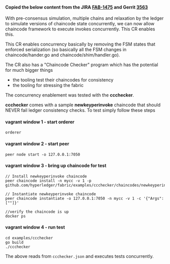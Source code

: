#### Copied the below content from the JIRA [FAB-1475](https://jira.hyperledger.org/browse/FAB-1475) and Gerrit [3563](https://gerrit.hyperledger.org/r/#/c/3563/)

 With pre-consensus simulation, multiple chains and relaxation by the ledger
    to simulate versions of chaincode state concurrently, we can now allow
    chaincode framework to execute invokes concurrently. This CR enables this.
    
This CR enables concurrency basically by removing the FSM states that
    enforced serialization (so basically all the FSM changes in chaincode/hander.go
    and chaincode/shim/handler.go).
    
The CR also has a "Chaincode Checker" program which has the potential for
    much bigger things
    
* the tooling test their chaincodes for consistency
* the tooling for stressing the fabric
    
The concurrency enablement was tested with the **ccchecker**.
    
**ccchecker** comes with a sample **newkeyperinvoke** chaincode that should
    NEVER fail ledger consistency checks. To test simply follow these steps


#### vagrant window 1 - start orderer

	orderer

#### vagrant window 2 - start peer

	peer node start -o 127.0.0.1:7050 


#### vagrant window 3 - bring up chaincode for test

	// Install newkeyperinvoke chaincode
	peer chaincode install -n mycc -v 1 -p github.com/hyperledger/fabric/examples/ccchecker/chaincodes/newkeyperinvoke 

	// Instantiate newkeyperinvoke chaincode
	peer chaincode instantiate -o 127.0.0.1:7050 -n mycc -v 1 -c '{"Args":[""]}'
        
	//verify the chaincode is up
	docker ps
	

#### vagrant window 4 - run test

	cd examples/ccchecker
	go build
	./ccchecker
	
The above reads from `ccchecker.json` and executes tests concurrently.
